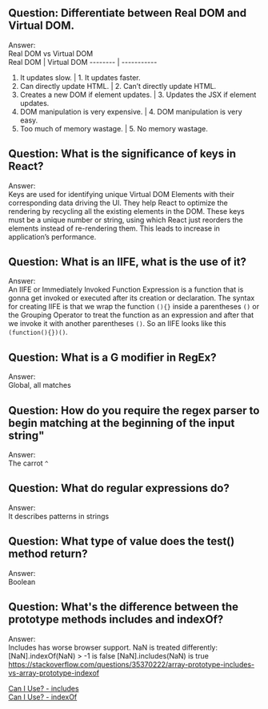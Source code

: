 ## Question: Differentiate between Real DOM and Virtual DOM.
Answer:   
Real DOM vs Virtual DOM   
Real DOM | Virtual  DOM 
-------- | -----------
1. It updates slow. | 1. It updates faster.
2. Can directly update HTML. | 2. Can’t directly update HTML.
3. Creates a new DOM if element updates. | 3. Updates the JSX if element updates.
4. DOM manipulation is very expensive. | 4. DOM manipulation is very easy.
5. Too much of memory wastage. | 5. No memory wastage.

## Question: What is the significance of keys in React?
Answer:    
Keys are used for identifying unique Virtual DOM Elements with their corresponding data driving the UI.
They help React to optimize the rendering by recycling all the existing elements in the DOM. These keys must be a unique number or string, using which React just reorders the elements instead of re-rendering them. This leads to increase in application’s performance.


## Question: What is an IIFE, what is the use of it?
Answer:   
An IIFE or Immediately Invoked Function Expression is a function that is gonna get invoked or executed after its creation or declaration. The syntax for creating IIFE is that we wrap the function `(){}` inside a parentheses `()` or the Grouping Operator to treat the function as an expression and after that we invoke it with another parentheses `()`. So an IIFE looks like this `(function(){})()`.


## Question: What is a G modifier in RegEx?
Answer:   
Global, all matches

## Question: How do you require the regex parser to begin matching at the beginning of the input string"
Answer:   
The carrot `^`

## Question: What do regular expressions do?
Answer:   
It describes patterns in strings

## Question: What type of value does the test() method return?
Answer:   
Boolean

## Question: What's the difference between the prototype methods includes and indexOf?
Answer:   
Includes has worse browser support.
NaN is treated differently:
    [NaN].indexOf(NaN) > -1 is false
    [NaN].includes(NaN) is true
https://stackoverflow.com/questions/35370222/array-prototype-includes-vs-array-prototype-indexof  

[Can I Use? - includes](https://caniuse.com/#search=includes)   
[Can I Use? - indexOf](https://caniuse.com/#search=indexOf)